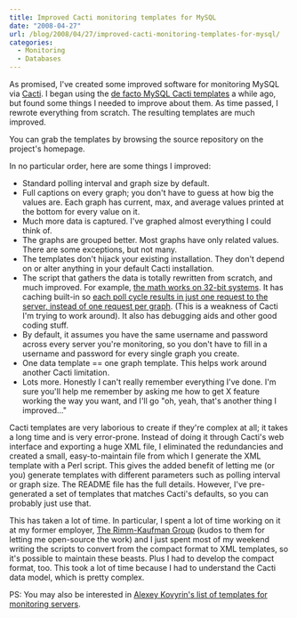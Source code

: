 ```yaml
---
title: Improved Cacti monitoring templates for MySQL
date: "2008-04-27"
url: /blog/2008/04/27/improved-cacti-monitoring-templates-for-mysql/
categories:
  - Monitoring
  - Databases
---
```


As promised, I've created some improved software for monitoring MySQL via [Cacti](http://www.cacti.net/). I began using the [de facto MySQL Cacti templates](http://faemalia.net/mysqlUtils/) a while ago, but found some things I needed to improve about them. As time passed, I rewrote everything from scratch. The resulting templates are much improved.

You can grab the templates by browsing the source repository on the project's homepage.

In no particular order, here are some things I improved:

*   Standard polling interval and graph size by default.
*   Full captions on every graph; you don't have to guess at how big the values are. Each graph has current, max, and average values printed at the bottom for every value on it.
*   Much more data is captured. I've graphed almost everything I could think of.
*   The graphs are grouped better. Most graphs have only related values. There are some exceptions, but not many.
*   The templates don't hijack your existing installation. They don't depend on or alter anything in your default Cacti installation.
*   The script that gathers the data is totally rewritten from scratch, and much improved. For example, [the math works on 32-bit systems](http://www.mysqlperformanceblog.com/2007/03/27/integers-in-php-running-with-scissors-and-portability/). It has caching built-in so [each poll cycle results in just one request to the server, instead of one request per graph](http://forums.cacti.net/viewtopic.php?t=26448). (This is a weakness of Cacti I'm trying to work around). It also has debugging aids and other good coding stuff.
*   By default, it assumes you have the same username and password across every server you're monitoring, so you don't have to fill in a username and password for every single graph you create.
*   One data template == one graph template. This helps work around another Cacti limitation.
*   Lots more. Honestly I can't really remember everything I've done. I'm sure you'll help me remember by asking me how to get X feature working the way you want, and I'll go "oh, yeah, that's another thing I improved..."

Cacti templates are very laborious to create if they're complex at all; it takes a long time and is very error-prone. Instead of doing it through Cacti's web interface and exporting a huge XML file, I eliminated the redundancies and created a small, easy-to-maintain file from which I generate the XML template with a Perl script. This gives the added benefit of letting me (or you) generate templates with different parameters such as polling interval or graph size. The README file has the full details. However, I've pre-generated a set of templates that matches Cacti's defaults, so you can probably just use that.

This has taken a lot of time. In particular, I spent a lot of time working on it at my former employer, [The Rimm-Kaufman Group](http://www.rimmkaufman.com) (kudos to them for letting me open-source the work) and I just spent most of my weekend writing the scripts to convert from the compact format to XML templates, so it's possible to maintain these beasts. Plus I had to develop the compact format, too. This took a lot of time because I had to understand the Cacti data model, which is pretty complex.

PS: You may also be interested in [Alexey Kovyrin's list of templates for monitoring servers](http://blog.kovyrin.net/2007/10/06/useful-cacti-templates-to-monitor-your-servers/).


